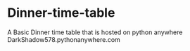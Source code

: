 # Dinner-time-table
A Basic Dinner time table that is hosted on python anywhere
DarkShadow578.pythonanywhere.com
